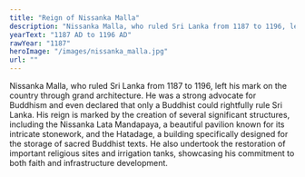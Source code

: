 ```yaml
---
title: "Reign of Nissanka Malla"
description: "Nissanka Malla, who ruled Sri Lanka from 1187 to 1196, left his mark on the country through grand architecture. He was a strong advocate for Buddhism and even declared that only a Buddhist could rightfully rule Sri Lanka. His reign is marked by the creation of several significant structures, including the Nissanka Lata Mandapaya, a beautiful pavilion known for its intricate stonework, and the Hatadage, a building specifically designed for the storage of sacred Buddhist texts.  He also undertook the restoration of important religious sites and irrigation tanks, showcasing his commitment to both faith and infrastructure development."
yearText: "1187 AD to 1196 AD"
rawYear: "1187"
heroImage: "/images/nissanka_malla.jpg"
url: ""
---
```


Nissanka Malla, who ruled Sri Lanka from 1187 to 1196, left his mark on the country through grand architecture. He was a strong advocate for Buddhism and even declared that only a Buddhist could rightfully rule Sri Lanka. His reign is marked by the creation of several significant structures, including the Nissanka Lata Mandapaya, a beautiful pavilion known for its intricate stonework, and the Hatadage, a building specifically designed for the storage of sacred Buddhist texts.  He also undertook the restoration of important religious sites and irrigation tanks, showcasing his commitment to both faith and infrastructure development.
